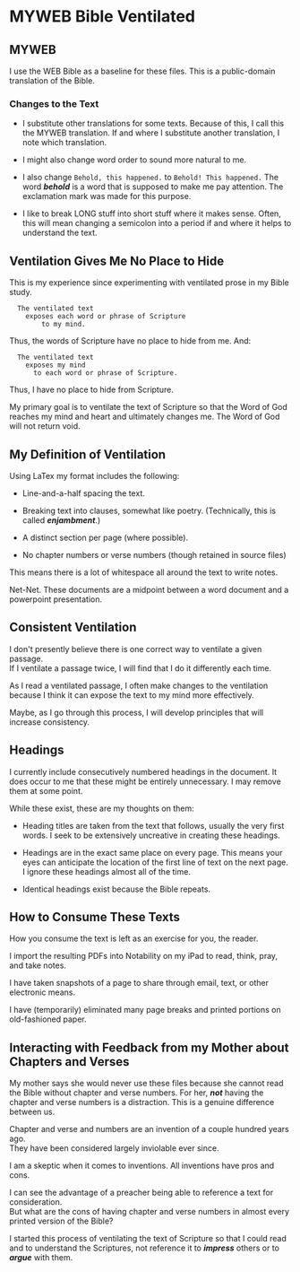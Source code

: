 # MYWEB Bible Ventilated

## MYWEB

I use the WEB Bible as a baseline for these files.
This is a public-domain translation of the Bible.

### Changes to the Text

- I substitute other translations for some texts.
Because of this, I call this the MYWEB translation.
If and where I substitute another translation,
I note which translation.

- I might also change word order to sound more natural to me.

- I also change ``Behold, this happened.`` to ``Behold! This happened.``
The word ***behold*** is a word that is supposed to make me pay attention.
The exclamation mark was made for this purpose.

- I like to break LONG stuff into short stuff where it makes sense.
Often, this will mean changing a semicolon into a period
if and where it helps to understand the text.

## Ventilation Gives Me No Place to Hide

This is my experience since experimenting with ventilated prose in my Bible study.

```
  The ventilated text  
    exposes each word or phrase of Scripture  
        to my mind.
```

Thus, the words of Scripture have no place to hide from me.
And:

```
  The ventilated text  
    exposes my mind  
      to each word or phrase of Scripture.
```

Thus, I have no place to hide from Scripture.

My primary goal is to ventilate the text of Scripture
so that the Word of God reaches my mind and heart and ultimately changes me.
The Word of God will not return void.

## My Definition of Ventilation

Using LaTex my format includes the following:

- Line-and-a-half spacing the text.

- Breaking text into clauses, somewhat like poetry.
  (Technically, this is called ***enjambment***.)

- A distinct section per page (where possible).

- No chapter numbers or verse numbers (though retained in source files)

This means there is a lot of whitespace all around the text to write notes.

Net-Net.
These documents are a midpoint between a word document and a powerpoint
presentation.

## Consistent Ventilation

I don't presently believe there is one correct way to ventilate a given passage.  
If I ventilate a passage twice, I will find that I do it differently each time.

As I read a ventilated passage,
I often make changes to the ventilation
because I think it can expose the text to my mind more effectively.

Maybe,
as I go through this process,
I will develop principles that will increase consistency.

## Headings

I currently include consecutively numbered headings in the document.
It does occur to me that these might be entirely unnecessary.
I may remove them at some point.

While these exist, these are my thoughts on them:

- Heading titles are taken from the text that follows,
  usually the very first words.
  I seek to be extensively uncreative in creating these headings.

- Headings are in the exact same place on every page.
  This means your eyes can anticipate the location of the first line of text
  on the next page.
  I ignore these headings almost all of the time.

- Identical headings exist because the Bible repeats.

## How to Consume These Texts

How you consume the text is left as an exercise for you, the reader.

I import the resulting PDFs into Notability on my iPad
to read, think, pray, and take notes.

I have taken snapshots of a page to share
through email, text, or other electronic means.

I have (temporarily) eliminated many page breaks
and printed portions on old-fashioned paper.

## Interacting with Feedback from my Mother about Chapters and Verses

My mother says she would never use these files
because she cannot read the Bible without chapter and verse numbers.
For her, ***not*** having the chapter and verse numbers is a distraction.
This is a genuine difference between us.

Chapter and verse and numbers are an invention of a couple hundred years ago.  
They have been considered largely inviolable ever since.

I am a skeptic when it comes to inventions.
All inventions have pros and cons.  

I can see the advantage of a preacher being able to reference a text for consideration.  
But what are the cons of having chapter and verse numbers
in almost every printed version of the Bible?

I started this process of ventilating the text of Scripture so that I could read and to understand the Scriptures,
not reference it to ***impress*** others or to ***argue*** with them.
